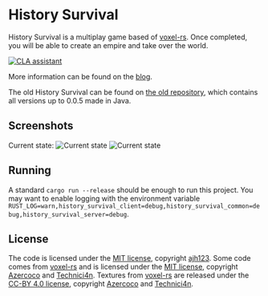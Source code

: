 # History Survival
History Survival is a multiplay game based of [voxel-rs](https://github.com/Technici4n/voxel-rs). Once completed, you will be able to create an empire and take over the world.

[![CLA assistant](https://cla-assistant.io/readme/badge/ajh123/HistorySurvival)](https://cla-assistant.io/ajh123/HistorySurvival)

More information can be found on the [blog](https://minersonline.tk/blog).

The old History Survival can be found on [the old repository](https://github.com/ajh123-archives/HistorySurvival-pre0.0.5), which contains all versions up to 0.0.5 made in Java.

## Screenshots
Current state:
![Current state](screenshots/20191216.png)
![Current state](screenshots/20191216-2.png)

## Running
A standard `cargo run --release` should be enough to run this project.
You may want to enable logging with the environment variable `RUST_LOG=warn,history_survival_client=debug,history_survival_common=debug,history_survival_server=debug`.

## License
The code is licensed under the [MIT license](LICENSE), copyright [ajh123](https://github.com/ajh123).
Some code comes from [voxel-rs](https://github.com/Technici4n/voxel-rs) and is licensed under the [MIT license](LICENSE), copyright [Azercoco](https://github.com/Azercoco) and [Technici4n](https://github.com/Technici4n).
Textures from [voxel-rs](https://github.com/Technici4n/voxel-rs) are released under the [CC-BY 4.0 license](TEXTURES_LICENSE), copyright [Azercoco](https://github.com/Azercoco) and [Technici4n](https://github.com/Technici4n).

